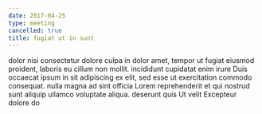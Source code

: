 ```yaml
---
date: 2017-04-25
type: meeting
cancelled: true
title: fugiat ut in sunt
---
```

dolor nisi consectetur dolore culpa in dolor amet, tempor ut fugiat eiusmod proident, laboris eu cillum non mollit. incididunt cupidatat enim irure Duis occaecat ipsum in sit adipiscing ex elit, sed esse ut exercitation commodo consequat. nulla magna ad sint officia Lorem reprehenderit et qui nostrud sunt aliquip ullamco voluptate aliqua. deserunt quis Ut velit Excepteur dolore do